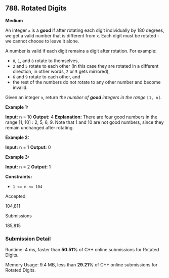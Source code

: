 ## 788.  Rotated Digits
**Medium**

An integer  `x`  is a  **good**  if after rotating each digit individually by 180 degrees, we get a valid number that is different from  `x`. Each digit must be rotated - we cannot choose to leave it alone.

A number is valid if each digit remains a digit after rotation. For example:

-   `0`,  `1`, and  `8`  rotate to themselves,
-   `2`  and  `5`  rotate to each other (in this case they are rotated in a different direction, in other words,  `2`  or  `5`  gets mirrored),
-   `6`  and  `9`  rotate to each other, and
-   the rest of the numbers do not rotate to any other number and become invalid.

Given an integer  `n`, return  _the number of  **good**  integers in the range_ `[1, n]`.

**Example 1:**

**Input:** n = 10
**Output:** 4
**Explanation:** There are four good numbers in the range [1, 10] : 2, 5, 6, 9.
Note that 1 and 10 are not good numbers, since they remain unchanged after rotating.

**Example 2:**

**Input:** n = 1
**Output:** 0

**Example 3:**

**Input:** n = 2
**Output:** 1

**Constraints:**

-   `1 <= n <= 104`

Accepted

104,811

Submissions

185,815

### Submission Detail
Runtime: 4 ms, faster than  **50.51%**  of  C++  online submissions for  Rotated Digits.

Memory Usage: 9.4 MB, less than  **29.21%**  of  C++  online submissions for  Rotated Digits.